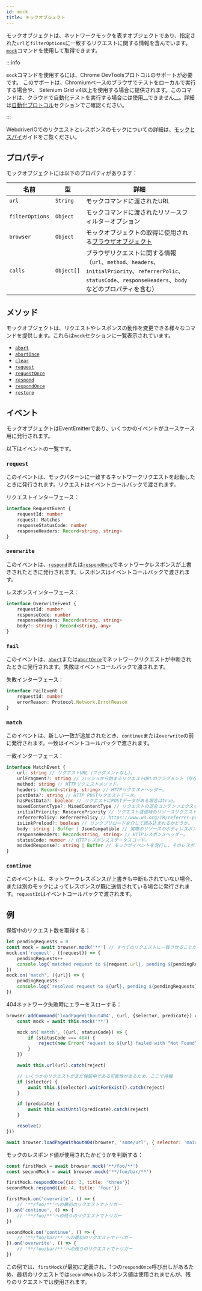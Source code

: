 ```yaml
---
id: mock
title: モックオブジェクト
---
```


モックオブジェクトは、ネットワークモックを表すオブジェクトであり、指定された`url`と`filterOptions`に一致するリクエストに関する情報を含んでいます。[`mock`](/docs/api/browser/mock)コマンドを使用して取得できます。

:::info

`mock`コマンドを使用するには、Chrome DevToolsプロトコルのサポートが必要です。
このサポートは、Chromiumベースのブラウザでテストをローカルで実行する場合や、
Selenium Grid v4以上を使用する場合に提供されます。このコマンドは、クラウドで自動化テストを実行する場合には使用__できません__。詳細は[自動化プロトコル](/docs/automationProtocols)セクションでご確認ください。

:::

WebdriverIOでのリクエストとレスポンスのモックについての詳細は、[モックとスパイ](/docs/mocksandspies)ガイドをご覧ください。

## プロパティ

モックオブジェクトには以下のプロパティがあります：

| 名前 | 型 | 詳細 |
| ---- | ---- | ------- |
| `url` | `String` | モックコマンドに渡されたURL |
| `filterOptions` | `Object` | モックコマンドに渡されたリソースフィルターオプション |
| `browser` | `Object` | モックオブジェクトの取得に使用される[ブラウザオブジェクト](/docs/api/browser) |
| `calls` | `Object[]` | ブラウザリクエストに関する情報（`url`、`method`、`headers`、`initialPriority`、`referrerPolic`、`statusCode`、`responseHeaders`、`body`などのプロパティを含む） |

## メソッド

モックオブジェクトは、リクエストやレスポンスの動作を変更できる様々なコマンドを提供します。これらは`mock`セクションに一覧表示されています。

- [`abort`](/docs/api/mock/abort)
- [`abortOnce`](/docs/api/mock/abortOnce)
- [`clear`](/docs/api/mock/clear)
- [`request`](/docs/api/mock/request)
- [`requestOnce`](/docs/api/mock/requestOnce)
- [`respond`](/docs/api/mock/respond)
- [`respondOnce`](/docs/api/mock/respondOnce)
- [`restore`](/docs/api/mock/restore)

## イベント

モックオブジェクトはEventEmitterであり、いくつかのイベントがユースケース用に発行されます。

以下はイベントの一覧です。

### `request`

このイベントは、モックパターンに一致するネットワークリクエストを起動したときに発行されます。リクエストはイベントコールバックで渡されます。

リクエストインターフェース：
```ts
interface RequestEvent {
    requestId: number
    request: Matches
    responseStatusCode: number
    responseHeaders: Record<string, string>
}
```

### `overwrite`

このイベントは、[`respond`](/docs/api/mock/respond)または[`respondOnce`](/docs/api/mock/respondOnce)でネットワークレスポンスが上書きされたときに発行されます。レスポンスはイベントコールバックで渡されます。

レスポンスインターフェース：
```ts
interface OverwriteEvent {
    requestId: number
    responseCode: number
    responseHeaders: Record<string, string>
    body?: string | Record<string, any>
}
```

### `fail`

このイベントは、[`abort`](/docs/api/mock/abort)または[`abortOnce`](/docs/api/mock/abortOnce)でネットワークリクエストが中断されたときに発行されます。失敗はイベントコールバックで渡されます。

失敗インターフェース：
```ts
interface FailEvent {
    requestId: number
    errorReason: Protocol.Network.ErrorReason
}
```

### `match`

このイベントは、新しい一致が追加されたとき、`continue`または`overwrite`の前に発行されます。一致はイベントコールバックで渡されます。

一致インターフェース：
```ts
interface MatchEvent {
    url: string // リクエストURL（フラグメントなし）。
    urlFragment?: string // ハッシュから始まるリクエストURLのフラグメント（存在する場合）。
    method: string // HTTPリクエストメソッド。
    headers: Record<string, string> // HTTPリクエストヘッダー。
    postData?: string // HTTP POSTリクエストデータ。
    hasPostData?: boolean // リクエストにPOSTデータがある場合はtrue。
    mixedContentType?: MixedContentType // リクエストの混合コンテンツエクスポートタイプ。
    initialPriority: ResourcePriority // リクエスト送信時のリソースリクエストの優先度。
    referrerPolicy: ReferrerPolicy // https://www.w3.org/TR/referrer-policy/で定義されているリクエストのリファラーポリシー。
    isLinkPreload?: boolean // リンクプリロードを介して読み込まれるかどうか。
    body: string | Buffer | JsonCompatible // 実際のリソースのボディレスポンス。
    responseHeaders: Record<string, string> // HTTPレスポンスヘッダー。
    statusCode: number // HTTPレスポンスステータスコード。
    mockedResponse?: string | Buffer // モックがイベントを発行し、そのレスポンスも変更した場合。
}
```

### `continue`

このイベントは、ネットワークレスポンスが上書きも中断もされていない場合、または別のモックによってレスポンスが既に送信されている場合に発行されます。`requestId`はイベントコールバックで渡されます。

## 例

保留中のリクエスト数を取得する：

```js
let pendingRequests = 0
const mock = await browser.mock('**') // すべてのリクエストに一致させることが重要です。そうしないと、結果の値が非常に混乱する可能性があります。
mock.on('request', ({request}) => {
    pendingRequests++
    console.log(`matched request to ${request.url}, pending ${pendingRequests} requests`)
})
mock.on('match', ({url}) => {
    pendingRequests--
    console.log(`resolved request to ${url}, pending ${pendingRequests} requests`)
})
```

404ネットワーク失敗時にエラーをスローする：

```js
browser.addCommand('loadPageWithout404', (url, {selector, predicate}) => new Promise(async (resolve, reject) => {
    const mock = await this.mock('**')

    mock.on('match', ({url, statusCode}) => {
        if (statusCode === 404) {
            reject(new Error(`request to ${url} failed with "Not Found"`))
        }
    })

    await this.url(url).catch(reject)

    // いくつかのリクエストがまだ保留中である可能性があるため、ここで待機
    if (selector) {
        await this.$(selector).waitForExist().catch(reject)
    }

    if (predicate) {
        await this.waitUntil(predicate).catch(reject)
    }

    resolve()
}))

await browser.loadPageWithout404(browser, 'some/url', { selector: 'main' })
```

モックのレスポンド値が使用されたかどうかを判断する：

```js
const firstMock = await browser.mock('**/foo/**')
const secondMock = await browser.mock('**/foo/bar/**')

firstMock.respondOnce({id: 3, title: 'three'})
secondMock.respond({id: 4, title: 'four'})

firstMock.on('overwrite', () => {
    // '**/foo/**'への最初のリクエストでトリガー
}).on('continue', () => {
    // '**/foo/**'への残りのリクエストでトリガー
})

secondMock.on('continue', () => {
    // '**/foo/bar/**'への最初のリクエストでトリガー
}).on('overwrite', () => {
    // '**/foo/bar/**'への残りのリクエストでトリガー
})
```

この例では、`firstMock`が最初に定義され、1つの`respondOnce`呼び出しがあるため、最初のリクエストでは`secondMock`のレスポンス値は使用されませんが、残りのリクエストでは使用されます。